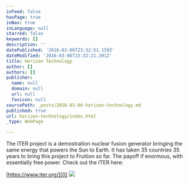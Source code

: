```yaml
---
inFeed: false
hasPage: true
inNav: true
inLanguage: null
starred: false
keywords: []
description: ''
datePublished: '2016-03-06T23:32:51.159Z'
dateModified: '2016-03-06T23:32:21.391Z'
title: Horizon Technology
author: []
authors: []
publisher:
  name: null
  domain: null
  url: null
  favicon: null
sourcePath: _posts/2016-03-06-horizon-technology.md
published: true
url: horizon-technology/index.html
_type: WebPage

---
```

The ITER project is a demostration nuclear fusion generator bringing the same energy that powers the Sun to Earth.  It has taken 35 countries 35 years to bring this project to Fruition so far.  The payoff if enormous, with essentially free power.  Check out the ITER here:

[https://www.iter.org/][0]
![](https://the-grid-user-content.s3-us-west-2.amazonaws.com/1e50fa88-07fa-49d7-a332-64d834183869.jpg)

[0]: https://www.iter.org/